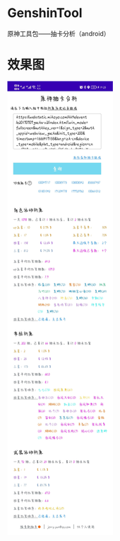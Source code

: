 # GenshinTool
原神工具包——抽卡分析（android）
# 效果图
![image](https://github.com/jorry-yun/GenshinTool/blob/master/%E7%B4%A0%E6%9D%90/Screenshot.jpg)
